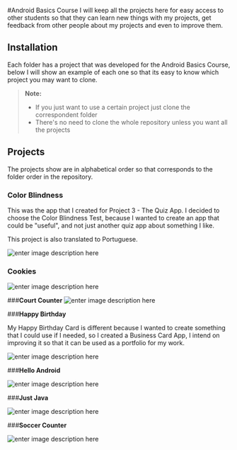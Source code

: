 #Android Basics Course
I will keep all the projects here for easy access to other students so that they can learn new things with my projects, get feedback from other people about my projects and even to improve them.

## Installation

Each folder has a project that was developed for the Android Basics Course, below I will show an example of each one so that its easy to know which project you may want to clone.

> **Note:**
>
> - If you just want to use a certain project just clone the correspondent folder
> - There's no need to clone the whole repository unless you want all the projects

## Projects
The projects show are in alphabetical order so that corresponds to the folder order in the repository.

### **Color Blindness**

This was the app that I created for Project 3 - The Quiz App.
I decided to choose the Color Blindness Test, because I wanted to create an app that could be "useful",
and not just another quiz app about something I like.

This project is also translated to Portuguese.

![enter image description here](https://lh3.googleusercontent.com/jKqxav8vxZkJWZTQ_Ff0raVCRLD-wrl66--ukc7Qe2kuyivFdeAn8wnaOVr1R3ArF-avjLB8g19JAg=s600)

### **Cookies**

![enter image description here](https://lh3.googleusercontent.com/AO4lh0u4T7mes4X7KaG1pO_c0ucCtrjq5E4-38BP3wrI-_BJlRID6NqeOjcrcGPlOyYdCJdL2_oITA=s600 "studio64_2017-11-11_14-32-52.png")

###**Court Counter**
![enter image description here](https://lh3.googleusercontent.com/-L-BAWYRfey4/WgcM2u77AII/AAAAAAABFeo/U2fRz79BMdg-HxA4N-B7ua9kN1TeyhIQQCLcBGAs/s600/studio64_2017-11-11_14-33-24.png)

###**Happy Birthday**

My Happy Birthday Card is different because I wanted to create something that I could use if I needed,
so I created a Business Card App, I intend on improving it so that it can be used as a portfolio for my work.

![enter image description here](https://lh3.googleusercontent.com/-R3HPhhpS_fg/WgcNA8BX2LI/AAAAAAABFew/WnmEbRfR7XI06-htuc0b4XydwIWiFFp5ACLcBGAs/s600/studio64_2017-11-11_14-33-54.png)

###**Hello Android**

![enter image description here](https://lh3.googleusercontent.com/-OsQb6Rx1a5I/WgcNl0nFdOI/AAAAAAABFe8/qbRiwytFsEkU1pQvK9WKJJIG00fDmlhXQCLcBGAs/s600/studio64_2017-11-11_14-34-17.png)

###**Just Java**

![enter image description here](https://lh3.googleusercontent.com/-Fq7-LU9ULJY/WgcNvpzzCSI/AAAAAAABFfE/gD7HxZyXS4A2mSFWbWWGHdmMCuTrR52SQCLcBGAs/s600/studio64_2017-11-11_14-34-37.png)

###**Soccer Counter**

![enter image description here](https://lh3.googleusercontent.com/-35xTcx4UzSI/WgcN3E1h4QI/AAAAAAABFfQ/WcAKa1gzKmAlybpCWBuLRiAXqubU7UHigCLcBGAs/s600/studio64_2017-11-11_14-34-50.png)